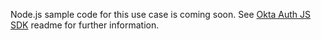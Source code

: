 
Node.js sample code for this use case is coming soon. See [Okta Auth JS SDK](https://github.com/okta/okta-auth-js/blob/master/README.md) readme for further information.
